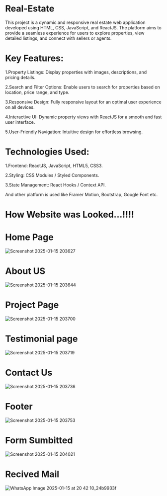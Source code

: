 # Real-Estate
This project is a dynamic and responsive real estate web application developed using HTML, CSS, JavaScript, and ReactJS. The platform aims to provide a seamless experience for users to explore properties, view detailed listings, and connect with sellers or agents.

# Key Features:
1.Property Listings: Display properties with images, descriptions, and pricing details.

2.Search and Filter Options: Enable users to search for properties based on location, price range, and type.

3.Responsive Design: Fully responsive layout for an optimal user experience on all devices.

4.Interactive UI: Dynamic property views with ReactJS for a smooth and fast user interface.

5.User-Friendly Navigation: Intuitive design for effortless browsing.

# Technologies Used:
1.Frontend: ReactJS, JavaScript, HTML5, CSS3.

2.Styling: CSS Modules / Styled Components.

3.State Management: React Hooks / Context API.

And other platform is used like Framer Motion, Bootstrap, Google Font etc.

# How Website was Looked...!!!!

# Home Page
![Screenshot 2025-01-15 203627](https://github.com/user-attachments/assets/964ce720-24a4-451e-9af7-11df754613e7)

# About US
![Screenshot 2025-01-15 203644](https://github.com/user-attachments/assets/181b8e93-59fa-493d-87e7-0cf6ed69a057)

# Project Page
![Screenshot 2025-01-15 203700](https://github.com/user-attachments/assets/01fb45ff-f22f-4f91-bcd0-3f6934c978f7)

# Testimonial page
![Screenshot 2025-01-15 203719](https://github.com/user-attachments/assets/1501bf60-b698-4d9f-aeb7-8a83b5feff45)

# Contact Us
![Screenshot 2025-01-15 203736](https://github.com/user-attachments/assets/80736204-c5cf-44b6-a040-c3a22a5fec12)

# Footer
![Screenshot 2025-01-15 203753](https://github.com/user-attachments/assets/ab08608b-51fa-4a81-90f5-83272841b67a)

# Form Sumbitted
![Screenshot 2025-01-15 204021](https://github.com/user-attachments/assets/5a9be546-fbbc-4799-88d2-471fd441fb12)

# Recived Mail
![WhatsApp Image 2025-01-15 at 20 42 10_24b9933f](https://github.com/user-attachments/assets/a9ac1bad-d145-4e8b-9acc-e6ca19e1b0b2)


